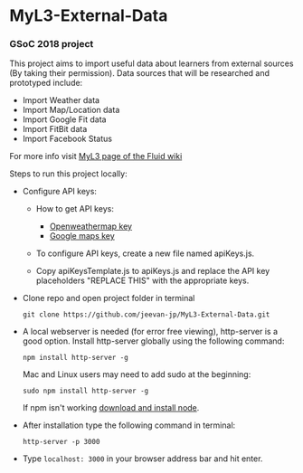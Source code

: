 # MyL3-External-Data
### GSoC 2018 project

This project aims to import useful data about learners from external sources (By taking their permission). Data sources that will be researched and prototyped include:

* Import Weather data
* Import Map/Location data
* Import Google Fit data
* Import FitBit data
* Import Facebook Status

For more info visit [MyL3 page of the Fluid wiki](https://wiki.fluidproject.org/display/fluid/%28Floe%29+Preference+Exploration+and+Self-Assessment)

Steps to run this project locally:

* Configure API keys:

    * How to get API keys:
        * [Openweathermap key](https://openweathermap.desk.com/customer/portal/articles/1626888-how-to-get-api-key)
        * [Google maps key](https://developers.google.com/maps/documentation/javascript/get-api-key)
    
    * To configure API keys, create a new file named apiKeys.js.
    
    * Copy apiKeysTemplate.js to apiKeys.js and replace the API key placeholders "REPLACE THIS" with the appropriate keys.

* Clone repo and open project folder in terminal

    ``` git clone https://github.com/jeevan-jp/MyL3-External-Data.git ```

* A local webserver is needed (for error free viewing), http-server is a good option.
Install http-server globally using the following command:

    ``` npm install http-server -g ```

    Mac and Linux users may need to add sudo at the beginning:

    ``` sudo npm install http-server -g ```

    If npm isn't working [download and install node](https://nodejs.org/en/).

* After installation type the following command in terminal:

    ``` http-server -p 3000 ```

* Type ```localhost: 3000``` in your browser address bar and hit enter.
